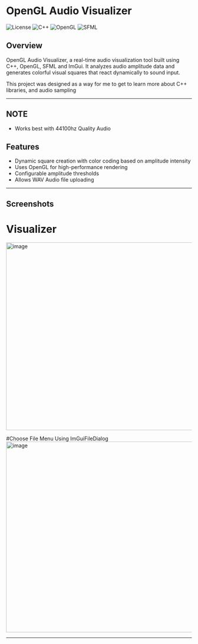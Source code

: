 # OpenGL Audio Visualizer

![License](https://img.shields.io/badge/license-MIT-green)
![C++](https://img.shields.io/badge/language-C++-blue)
![OpenGL](https://img.shields.io/badge/graphics-OpenGL-orange)
![SFML](https://img.shields.io/badge/audio-SFML-lightgrey)

## Overview

OpenGL Audio Visualizer, a real-time audio visualization tool built using C++, OpenGL, SFML and ImGui. It analyzes audio amplitude data and generates colorful visual squares that react dynamically to sound input.

This project was designed as a way for me to get to learn more about C++ libraries, and audio sampling

---

## NOTE
- Works best with 44100hz Quality Audio

## Features

- Dynamic square creation with color coding based on amplitude intensity
- Uses OpenGL for high-performance rendering
- Configurable amplitude thresholds
- Allows WAV Audio file uploading

---

## Screenshots

# Visualizer
<img width="667" height="510" alt="image" src="https://github.com/user-attachments/assets/6924191e-94d3-4e93-892d-9fe1e2b172aa" />

#Choose File Menu Using ImGuiFileDialog
<img width="670" height="518" alt="image" src="https://github.com/user-attachments/assets/f476c187-9186-4ce3-8878-7123940bffc1" />

---
